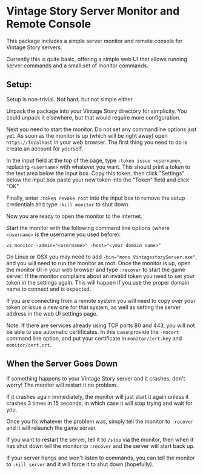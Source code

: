 
Vintage Story Server Monitor and Remote Console
=======================================================================================================================

This package includes a simple server monitor and remote console for Vintage Story servers.

Currently this is quite basic, offering a simple web UI that allows running server commands and a small set of monitor
commands.


Setup:
-----------------------------------------------------------------------------------------------------------------------

Setup is non-trivial. Not hard, but not simple either.

Unpack the package into your Vintage Story directory for simplicity. You could unpack it elsewhere, but that would
require more configuration.

Next you need to start the monitor. Do not set any commandline options just yet. As soon as the monitor is up (which will
be right away) open `https://localhost` in your web browser. The first thing you need to do is create an account for
yourself.

In the input field at the top of the page, type `:token issue <username>`, replacing `<username>` with whatever you want.
This should print a token to the text area below the input box. Copy this token, then click "Settings" below the input box
paste your new token into the "Token" field and click "OK".

Finally, enter `:token revoke root` into the input box to remove the setup credentials and type `:kill monitor` to shut down.

Now you are ready to open the monitor to the internet.

Start the monitor with the following command line options (where `<username>` is the username you used before):

	vs_monitor -admin="<username>" -host="<your domain name>"

On Linux or OSX you may need to add `-bin="mono VintagestoryServer.exe"`, and you will need to run the monitor as root. Once
the monitor is up, open the monitor UI in your web browser and type `:recover` to start the game server. If the monitor
complains about an invalid token you need to set your token in the settings again. This will happen if you use the proper
domain name to connect and is expected.

If you are connecting from a remote system you will need to copy over your token or issue a new one for that system, as well
as setting the server address in the web UI settings page.

Note: If there are services already using TCP ports 80 and 443, you will not be able to use automatic certificates. In
this case provide the `-nocert` command line option, and put your certificate in `monitor/cert.key` and `monitor/cert.crt`.


When the Server Goes Down
-----------------------------------------------------------------------------------------------------------------------

If something happens to your Vintage Story server and it crashes, don't worry! The monitor will restart it no problem.

If it crashes again immediately, the monitor will just start it again unless it crashes 3 times in 15 seconds, in which
case it will stop trying and wait for you.

Once you fix whatever the problem was, simply tell the monitor to `:recover` and it will relaunch the game server.

If you want to restart the server, tell it to `/stop` via the monitor, then when it has shut down tell the monitor to
`:recover` and the server will start back up.

If your server hangs and won't listen to commands, you can tell the monitor to `:kill server` and it will force it to
shut down (hopefully).
